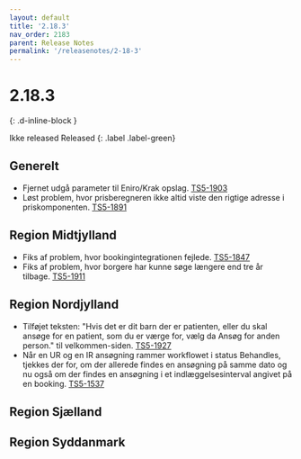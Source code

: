 ```yaml
---
layout: default
title: '2.18.3'
nav_order: 2183
parent: Release Notes
permalink: '/releasenotes/2-18-3'
---
```


# 2.18.3
{: .d-inline-block }

Ikke released
Released
{: .label .label-green}

## Generelt
- Fjernet udgå parameter til Eniro/Krak opslag. [TS5-1903](https://sd.trifork.com/browse/TS5-1903)
- Løst problem, hvor prisberegneren ikke altid viste den rigtige adresse i priskomponenten. [TS5-1891](https://sd.trifork.com/browse/TS5-1891)

## Region Midtjylland
- Fiks af problem, hvor bookingintegrationen fejlede. [TS5-1847](https://sd.trifork.com/browse/TS5-1847)
- Fiks af problem, hvor borgere har kunne søge længere end tre år tilbage. [TS5-1911](https://sd.trifork.com/projects/TS5/queues/custom/95/TS5-1911)

## Region Nordjylland
- Tilføjet teksten: "Hvis det er dit barn der er patienten, eller du skal ansøge for en patient, som du er værge for, vælg da Ansøg for anden person." til velkommen-siden. [TS5-1927](https://sd.trifork.com/browse/TS5-1927)
- Når en UR og en IR ansøgning rammer workflowet i status Behandles, tjekkes der for, om der allerede findes en ansøgning på samme dato og nu også om der findes en ansøgning i et indlæggelsesinterval angivet på en booking. [TS5-1537](https://sd.trifork.com/browse/TS5-1537)
  
## Region Sjælland

## Region Syddanmark
